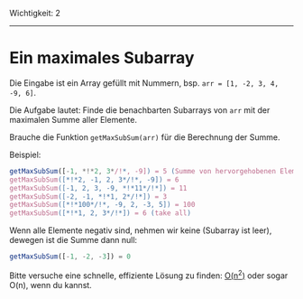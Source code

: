 Wichtigkeit: 2

---

# Ein maximales Subarray

Die Eingabe ist ein Array gefüllt mit Nummern, bsp. `arr = [1, -2, 3, 4, -9, 6]`.

Die Aufgabe lautet: Finde die benachbarten Subarrays von `arr` mit der maximalen Summe aller Elemente.

Brauche die Funktion `getMaxSubSum(arr)` für die Berechnung der Summe.

Beispiel: 

```js
getMaxSubSum([-1, *!*2, 3*/!*, -9]) = 5 (Summe von hervorgehobenen Elementen)
getMaxSubSum([*!*2, -1, 2, 3*/!*, -9]) = 6
getMaxSubSum([-1, 2, 3, -9, *!*11*/!*]) = 11
getMaxSubSum([-2, -1, *!*1, 2*/!*]) = 3
getMaxSubSum([*!*100*/!*, -9, 2, -3, 5]) = 100
getMaxSubSum([*!*1, 2, 3*/!*]) = 6 (take all)
```

Wenn alle Elemente negativ sind, nehmen wir keine (Subarray ist leer), dewegen ist die Summe dann null:

```js
getMaxSubSum([-1, -2, -3]) = 0
```

Bitte versuche eine schnelle, effiziente Lösung zu finden: [O(n<sup>2</sup>)](https://de.wikipedia.org/wiki/Landau-Symbole) oder sogar O(n), wenn du kannst.

